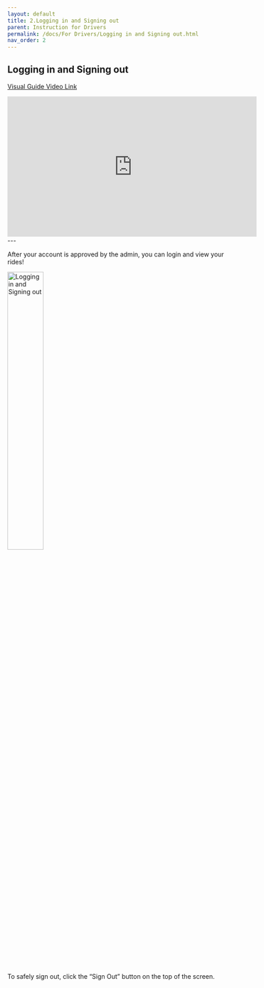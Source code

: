 ```yaml
---
layout: default
title: 2.Logging in and Signing out
parent: Instruction for Drivers
permalink: /docs/For Drivers/Logging in and Signing out.html
nav_order: 2
---
```


## Logging in and Signing out

[Visual Guide Video Link](https://youtube.com/watch?v=ShHnMeDyGH4)

<div class="video-container">
  <iframe 
    width="560" 
    height="315" 
    src="https://www.youtube.com/embed/ShHnMeDyGH4?si=lt-34g9jtnO7yPh8" 
    title="Log In" 
    frameborder="0" 
    allow="encrypted-media; picture-in-picture; web-share" 
    allowfullscreen>
  </iframe>
</div>
---

After your account is approved by the admin, you can login and view your rides!

<img src="2.Logging in and Signing out/Logging in and Signing out.png" alt="Logging in and Signing out" width="40%" />

To safely sign out, click the “Sign Out” button on the top of the screen.